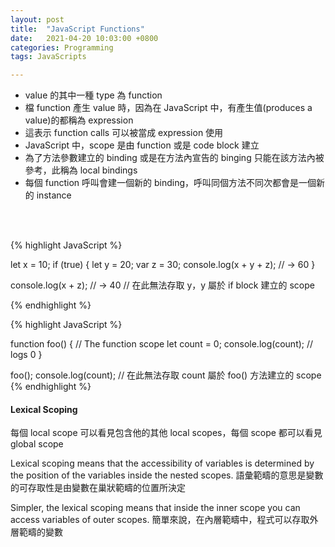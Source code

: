```yaml
---
layout: post
title:  "JavaScript Functions"
date:   2021-04-20 10:03:00 +0800
categories: Programming
tags: JavaScripts

---
```


- value 的其中一種 type 為 function
- 檔 function 產生 value 時，因為在 JavaScript 中，有產生值(produces a value)的都稱為 expression
- 這表示 function calls 可以被當成 expression 使用
- JavaScript 中，scope 是由 function 或是 code block 建立 
- 為了方法參數建立的 binding 或是在方法內宣告的 binging 只能在該方法內被參考，此稱為 local bindings
- 每個 function 呼叫會建一個新的 binding，呼叫同個方法不同次都會是一個新的 instance
<br>  
<br>   

{% highlight JavaScript %}

let x = 10;
if (true) {
  let y = 20;
  var z = 30;
  console.log(x + y + z);
  // → 60
}

console.log(x + z); // → 40
// 在此無法存取 y，y 屬於 if block 建立的 scope

{% endhighlight %}

{% highlight JavaScript %}

function foo() {
  // The function scope
  let count = 0;
  console.log(count); // logs 0
}

foo();
console.log(count); // 在此無法存取 count 屬於 foo() 方法建立的 scope
{% endhighlight %}

#### Lexical Scoping

每個 local scope 可以看見包含他的其他 local scopes，每個 scope 都可以看見 global scope

Lexical scoping means that the accessibility of variables is determined by the position of the variables inside the nested scopes.
語彙範疇的意思是變數的可存取性是由變數在巢狀範疇的位置所決定

Simpler, the lexical scoping means that inside the inner scope you can access variables of outer scopes.
簡單來說，在內層範疇中，程式可以存取外層範疇的變數

